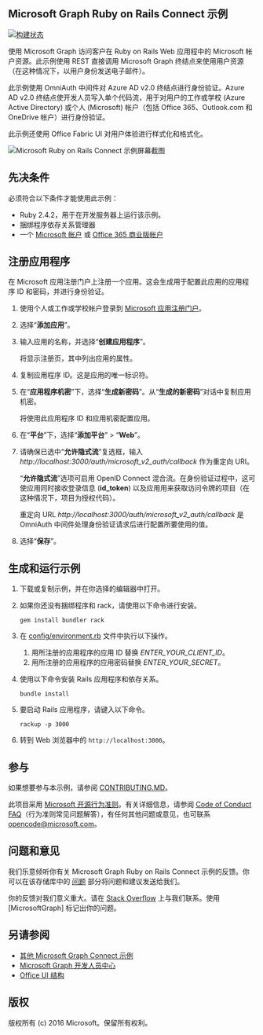 ## <a name="microsoft-graph-ruby-on-rails-connect-sample"></a>Microsoft Graph Ruby on Rails Connect 示例

[![构建状态](https://api.travis-ci.org/microsoftgraph/ruby-connect-rest-sample.svg?branch=master)](https://travis-ci.org/microsoftgraph/ruby-connect-rest-sample)

使用 Microsoft Graph 访问客户在 Ruby on Rails Web 应用程中的 Microsoft 帐户资源。此示例使用 REST 直接调用 Microsoft Graph 终结点来使用用户资源（在这种情况下，以用户身份发送电子邮件）。

此示例使用 OmniAuth 中间件对 Azure AD v2.0 终结点进行身份验证。Azure AD v2.0 终结点使开发人员写入单个代码流，用于对用户的工作或学校 (Azure Active Directory) 或个人 (Microsoft) 帐户（包括 Office 365、Outlook.com 和 OneDrive 帐户）进行身份验证。

此示例还使用 Office Fabric UI 对用户体验进行样式化和格式化。

![Microsoft Ruby on Rails Connect 示例屏幕截图](../readme-images/Microsoft-Graph-Ruby-Connect-UI.png)

## <a name="prerequisites"></a>先决条件

必须符合以下条件才能使用此示例：

- Ruby 2.4.2，用于在开发服务器上运行该示例。
- 捆绑程序依存关系管理器
- 一个 [Microsoft 帐户](https://www.outlook.com/) 或 [Office 365 商业版帐户](https://msdn.microsoft.com/en-us/office/office365/howto/setup-development-environment#bk_Office365Account)

## <a name="register-the-application"></a>注册应用程序

在 Microsoft 应用注册门户上注册一个应用。这会生成用于配置此应用的应用程序 ID 和密码，并进行身份验证。

1. 使用个人或工作或学校帐户登录到 [Microsoft 应用注册门户](https://apps.dev.microsoft.com/)。

2. 选择“**添加应用**”。

3. 输入应用的名称，并选择“**创建应用程序**”。

    将显示注册页，其中列出应用的属性。

4. 复制应用程序 ID。这是应用的唯一标识符。

5. 在“**应用程序机密**”下，选择“**生成新密码**”。从“**生成的新密码**”对话中复制应用机密。

    将使用此应用程序 ID 和应用机密配置应用。

6. 在“**平台**”下，选择“**添加平台**” > “**Web**”。

7. 请确保已选中“**允许隐式流**”复选框，输入 *http://localhost:3000/auth/microsoft_v2_auth/callback* 作为重定向 URI。

    “**允许隐式流**”选项可启用 OpenID Connect 混合流。在身份验证过程中，这可使应用同时接收登录信息 (**id_token**) 以及应用用来获取访问令牌的项目（在这种情况下，项目为授权代码）。

    重定向 URL *http://localhost:3000/auth/microsoft_v2_auth/callback* 是 OmniAuth 中间件处理身份验证请求后进行配置所要使用的值。

8. 选择“**保存**”。

## <a name="build-and-run-the-sample"></a>生成和运行示例

1. 下载或复制示例，并在你选择的编辑器中打开。
1. 如果你还没有捆绑程序和 rack，请使用以下命令进行安装。

    ```
    gem install bundler rack
    ```
2. 在 [config/environment.rb](config/environment.rb) 文件中执行以下操作。
    1. 用所注册的应用程序的应用 ID 替换 *ENTER_YOUR_CLIENT_ID*。
    2. 用所注册的应用程序的应用密码替换 *ENTER_YOUR_SECRET*。

3. 使用以下命令安装 Rails 应用程序和依存关系。

    ```
    bundle install
    ```
4. 要启动 Rails 应用程序，请键入以下命令。

    ```
    rackup -p 3000
    ```
5. 转到 Web 浏览器中的 ```http://localhost:3000```。

<a name="contributing"></a>
## <a name="contributing"></a>参与 ##

如果想要参与本示例，请参阅 [CONTRIBUTING.MD](/CONTRIBUTING.md)。

此项目采用 [Microsoft 开源行为准则](https://opensource.microsoft.com/codeofconduct/)。有关详细信息，请参阅 [Code of Conduct FAQ](https://opensource.microsoft.com/codeofconduct/faq/)（行为准则常见问题解答），有任何其他问题或意见，也可联系 [opencode@microsoft.com](mailto:opencode@microsoft.com)。

## <a name="questions-and-comments"></a>问题和意见

我们乐意倾听你有关 Microsoft Graph Ruby on Rails Connect 示例的反馈。你可以在该存储库中的 [问题](https://github.com/microsoftgraph/ruby-connect-rest-sample/issues) 部分将问题和建议发送给我们。

你的反馈对我们意义重大。请在 [Stack Overflow](http://stackoverflow.com/questions/tagged/office365+or+microsoftgraph) 上与我们联系。使用 [MicrosoftGraph] 标记出你的问题。

## <a name="see-also"></a>另请参阅

- [其他 Microsoft Graph Connect 示例](https://github.com/MicrosoftGraph?utf8=%E2%9C%93&query=-Connect)
- [Microsoft Graph 开发人员中心](http://graph.microsoft.io)
- [Office UI 结构](https://github.com/OfficeDev/Office-UI-Fabric)

## <a name="copyright"></a>版权
版权所有 (c) 2016 Microsoft。保留所有权利。
